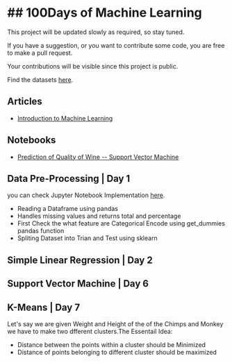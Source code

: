

# ## 100Days of Machine Learning

This project will be updated slowly as required, so stay tuned.

If you have a suggestion, or you want to contribute some code, you are free to make a pull request.

Your contributions will be visible since this project is public.

Find the datasets [here](https://github.com/naveengampala/AI/tree/master/100DayOfMachineLearning/data).

## Articles
- [Introduction to Machine Learning](https://medium.com/@naveengampala/chapter-00-introduction-to-machine-learning-for-beginners-138298507094)

## Notebooks
- [Prediction of Quality of Wine -- Support Vector Machine](https://www.kaggle.com/ngmpala/prediction-of-quality-of-wine-svm)

## Data Pre-Processing | Day 1
you can check Jupyter Notebook Implementation [here](https://github.com/naveengampala/AI/blob/master/100Days-Of-MachineLearning/Day1/src/Data%20Pre-Processing.ipynb).
- Reading a Dataframe using pandas
- Handles missing values and returns total and percentage 
- First Check the what feature are Categorical Encode using get_dummies pandas function
- Spliting Dataset into Trian and Test using sklearn

## Simple Linear Regression | Day 2


## Support Vector Machine | Day 6


## K-Means | Day 7

Let's say we are given Weight and Height of the of the Chimps and Monkey we have to make two dfferent clusters.The Essentail Idea: 

- Distance between the points within a cluster should be Minimized
- Distance of points belonging to different cluster should be maximized



